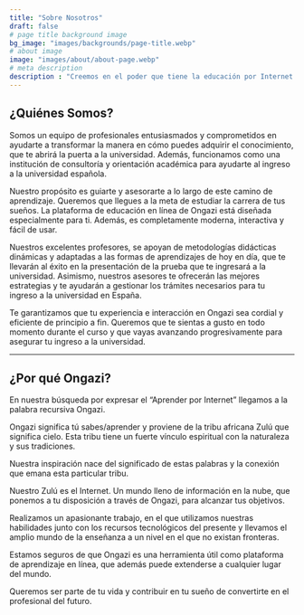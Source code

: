 ```yaml
---
title: "Sobre Nosotros"
draft: false
# page title background image
bg_image: "images/backgrounds/page-title.webp"
# about image
image: "images/about/about-page.webp"
# meta description
description : "Creemos en el poder que tiene la educación por Internet y sabemos cómo despertar tu ingenio. Por eso, creamos metodologías didácticas interactivas, en una plataforma de educación en línea, moderna y fácil de usar, que te acompaña a donde quiera que vayas. Se parte del futuro y aprende de una manera genial y diferente en Ongazi, donde el saber no conoce fronteras."
---
```


## ¿Quiénes Somos?

Somos un equipo de profesionales entusiasmados y comprometidos en ayudarte a transformar la manera en cómo puedes adquirir el conocimiento, que te abrirá la puerta a la universidad. Además, funcionamos como una institución de consultoría y orientación académica para ayudarte al ingreso a la universidad española.

Nuestro propósito es guiarte y asesorarte a lo largo de este camino de aprendizaje. Queremos que llegues a la meta de estudiar la carrera de tus sueños. La plataforma de educación en línea de Ongazi está diseñada especialmente para ti. Además, es completamente moderna, interactiva y fácil de usar.

Nuestros excelentes profesores, se apoyan de metodologías didácticas dinámicas y adaptadas a las formas de aprendizajes de hoy en día, que te llevarán al éxito en la presentación de la prueba que te ingresará a la universidad. Asimismo, nuestros asesores te ofrecerán las mejores estrategias y te ayudarán a gestionar los trámites necesarios para tu ingreso a la universidad en España.

Te garantizamos que tu experiencia e interacción en Ongazi sea cordial y eficiente de principio a fin. Queremos que te sientas a gusto en todo momento durante el curso y que vayas avanzando progresivamente para asegurar tu ingreso a la universidad.

---

## ¿Por qué Ongazi?

En nuestra búsqueda por expresar el “Aprender por Internet” llegamos a la palabra recursiva Ongazi.

Ongazi  significa tú sabes/aprender y proviene de la tribu africana Zulú que significa cielo. Esta tribu tiene un fuerte vínculo espiritual con la naturaleza y sus tradiciones.

Nuestra inspiración nace del significado de estas palabras y la conexión que emana esta particular tribu.

Nuestro Zulú es el Internet. Un mundo lleno de información en la nube, que ponemos a tu disposición a través de Ongazi, para alcanzar tus objetivos.

Realizamos un apasionante trabajo, en el que utilizamos nuestras habilidades junto con los recursos tecnológicos del presente y llevamos el amplio mundo de la enseñanza a un nivel en el que no existan fronteras.

Estamos seguros de que Ongazi es una herramienta útil como plataforma de aprendizaje en línea, que además puede extenderse a cualquier lugar del mundo.

Queremos ser parte de tu vida y contribuir en tu sueño de convertirte en el profesional del futuro.